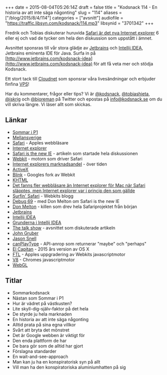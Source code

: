 +++
date = 2015-08-04T05:26:14Z
draft = false
title = "Kodsnack 114 - En historia av att inte säga någonting"
slug = "114"
aliases = ["/blog/2015/8/4/114"]
categories = ["avsnitt"]
audiofile = "https://traffic.libsyn.com/kodsnack/114.mp3"
libsynid = "3701342"
+++

Fredrik och Tobias diskuterar huruvida [Safari är det nya Internet explorer](http://nolanlawson.com/2015/06/30/safari-is-the-new-ie/) 6 eller ej och vad de tycker om hela den diskussion som uppstått i ämnet.

Avsnittet sponsras till vår stora glädje av [Jetbrains](http://www.jetbrains.com) och [Intellij IDEA](http://www.jetbrains.com/kodsnack-idea), Jetbrains eminenta IDE för Java. Surfa in på [http://www.jetbrains.com/kodsnack-idea](http://www.jetbrains.com/kodsnack-idea) för att få veta mer och stödja Kodsnack.

Ett stort tack till [Cloudnet](http://www.cloudnet.se) som sponsrar våra livesändningar och erbjuder finfina  [VPS](http://en.wikipedia.org/wiki/Virtual_private_server)!

Har du kommentarer, frågor eller tips? Vi är [@kodsnack](https://www.twitter.com/kodsnack), [@tobiashieta](https://www.twitter.com/tobiashieta), [@iskrig](https://www.twitter.com/iskrig) och [@bjoreman](https://www.twitter.com/bjoreman) på Twitter och epostas på [info@kodsnack.se](mailto:info@kodsnack.se) om du vill skriva längre. Vi läser allt som skickas.

## Länkar ##
* [Sommar i P1](http://sverigesradio.se/sommar)
* [Mellansverige](https://sv.wikipedia.org/wiki/Mellansverige)
* [Safari](https://en.wikipedia.org/wiki/Safari_%28web_browser%29) - Apples webbläsare
* [Internet explorer](https://en.wikipedia.org/wiki/Internet_Explorer)
* [Safari is the new IE](http://nolanlawson.com/2015/06/30/safari-is-the-new-ie/) - artikeln som startade hela diskussionen
* [Webkit](https://en.wikipedia.org/wiki/WebKit) - motorn som driver Safari
* [Internet explorers marknadsandel](https://en.wikipedia.org/wiki/Internet_Explorer#/media/File:Internet-explorer-usage-data.svg) - över tiden
* [ActiveX](https://en.wikipedia.org/wiki/ActiveX)
* [Blink](https://en.wikipedia.org/wiki/Blink_%28layout_engine%29) - Googles fork av Webkit
* [KHTML](https://en.wikipedia.org/wiki/KHTML)
* [Det fanns fler webbläsare än Internet explorer för Mac när Safari släpptes, men Internet explorer var i princip den som gällde](https://en.wikipedia.org/wiki/Safari_%28web_browser%29#History_and_development)
* [Surfin' Safari](https://www.webkit.org/blog/) - Webkits blogg
* [Debug 69](https://overcast.fm/+I_IAnJ5Y) - med Don Melton om Safari is the new IE
* [Don Melton](http://donmelton.com/about/) - killen som drev hela Safariprojektet från början
* [Jetbrains](http://www.jetbrains.com)
* [Intellij IDEA](http://www.jetbrains.com/kodsnack-idea)
* [Grunderna i Intellij IDEA](https://www.youtube.com/watch?list=PLPZy-hmwOdEXdOtXdFzyx_XCnrF_oD2Ft&v=L_jXj0XTwSg)
* [The talk show](http://daringfireball.net/thetalkshow/2015/07/20/ep-126) - avsnittet som diskuterade artikeln
* [John Gruber](https://en.wikipedia.org/wiki/John_Gruber)
* [Jason Snell](https://en.wikipedia.org/wiki/Jason_Snell)
* [canPlayType](https://developer.mozilla.org/en-US/docs/Web/API/HTMLMediaElement#canPlayType) - API-anrop som returnerar "maybe" och "perhaps"
* [El Capitan](https://en.wikipedia.org/wiki/OS_X_El_Capitan) - 2015 års version av OS X
* [FTL](https://www.webkit.org/blog/3362/introducing-the-webkit-ftl-jit/) - Apples uppgradering av Webkits javascriptmotor
* [V8](https://en.wikipedia.org/wiki/V8_%28JavaScript_engine%29) - Chromes javascriptmotor
* [WebGL](https://en.wikipedia.org/wiki/WebGL)

## Titlar ##
* Sommarkodsnack
* Nästan som Sommar i P1
* Hur är vädret på västkusten?
* Lite skyll-dig-själv-faktor på det hela
* De styrde ju hela marknaden
* En historia av att inte säga någonting
* Alltid prata på sina egna villkor
* Svårt att bryta det mönstret
* Det är Google webben är viktigt för
* Den enda plattform de har
* De bara gör som de alltid har gjort
* Förslagna standarder
* En wait-and-see-approach
* Man kan ju ha en konspiratorisk syn på allt
* Vill man ha den konspiratoriska aluminiumhatten på sig